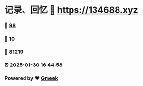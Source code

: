 # 记录、回忆 :link: https://134688.xyz 
### :page_facing_up: [98](https://134688.xyz/tag.html) 
### :speech_balloon: 10 
### :hibiscus: 81219 
### :alarm_clock: 2025-01-30 16:44:58 
### Powered by :heart: [Gmeek](https://github.com/Meekdai/Gmeek)
